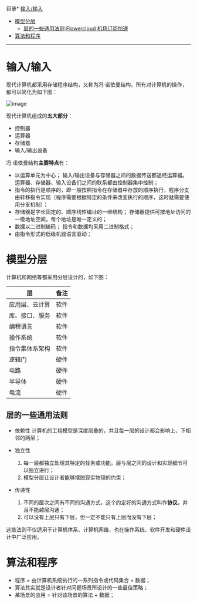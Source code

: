 
目录* [输入/输入](https://github.com)
* [模型分层](https://github.com)
	+ [层的一些通用法则](https://github.com):[Flowercloud 机场订阅加速](https://flowercloud6.com)
* [算法和程序](https://github.com)



---


# 输入/输入


现代计算机都采用存储程序结构，又称为冯·诺依曼结构，所有对计算机的操作，都可以简化为如下图：


![image](https://img2024.cnblogs.com/blog/1552062/202501/1552062-20250109171122472-1693181191.png)


现代计算机组成的**五大部分**：


* 控制器
* 运算器
* 存储器
* 输入/输出设备


冯·诺依曼结构**主要特点**有：


* 以运算单元为中心；
输入/输出设备与存储器之间的数据传送都途经运算器。运算器、存储器、输入设备们之间的联系都由控制器集中控制；
* 指令的执行是顺序的，即一般按照指令在存储器中存放的顺序执行，程序分支由转移指令实现（程序需要根据特定的条件来改变执行的顺序，这时就需要使用分支机制）；
* 存储器是字长固定的、顺序线性编址的一维结构；
存储器提供可按地址访问的一级地址空间，每个地址是唯一定义的；
* 数据以二进制编码；
指令和数据均采用二进制格式；
* 由指令形式的低级机器语言驱动；


# 模型分层


计算机和网络等都采用分层设计的，如下图：




| 层 | 备注 |
| --- | --- |
| 应用层、云计算 | 软件 |
| 库、接口、服务 | 软件 |
| 编程语言 | 软件 |
| 操作系统 | 软件 |
| 指令集体系架构 | 软件 |
| 逻辑门 | 硬件 |
| 电路 | 硬件 |
| 半导体 | 硬件 |
| 电流 | 硬件 |


## 层的一些通用法则


* 依赖性
计算机的工程模型是深度层叠的，并且每一层的设计都会影响上、下相邻的两层；
* 独立性


	1. 每一层都独立处理其特定的任务或功能。层与层之间的设计和实现细节可以独立进行；
	2. 模型分层让设计者能够摆脱现实物理的约束；
* 传递性


	1. 不同的层次之间有不同的沟通方式，这个约定好的沟通方式叫作**协议**，并且不能越层沟通；
	2. 可以没有上层只有下层，但一定不能只有上层而没有下层；


这些法则不仅适用于计算机体系、计算机网络，也在操作系统、软件开发和硬件设计中广泛应用。


# 算法和程序


* 程序 \= 由计算机系统执行的一系列指令或代码集合 \+ 数据；
* 算法其实就是设计者针对问题场景所设计的一些最佳策略；
* 某场景的应用 \= 针对该场景的算法 \+ 数据；


